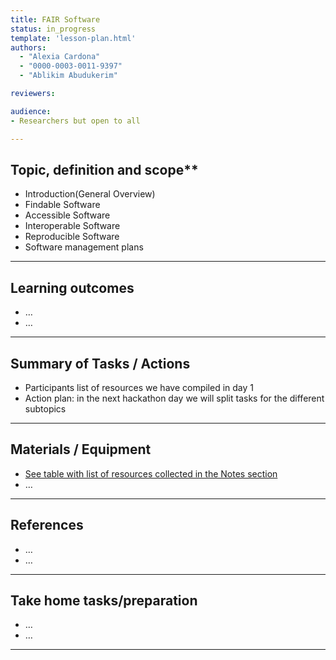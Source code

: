 ```yaml
---
title: FAIR Software
status: in_progress
template: 'lesson-plan.html'
authors:
  - "Alexia Cardona"
  - "0000-0003-0011-9397"
  - "Ablikim Abudukerim"

reviewers:

audience:
- Researchers but open to all

--- 
```


## Topic, definition and scope**



* Introduction(General Overview)
* Findable Software
* Accessible Software
* Interoperable Software
* Reproducible Software
* Software management plans

---

## Learning outcomes



* …
* …


---

## Summary of Tasks / Actions



* Participants list of resources we have compiled in day 1
* Action plan:  in the next hackathon day we will split tasks for the different subtopics


---

## Materials / Equipment



* [See table with list of resources collected in the Notes section](#notes-hackathon-unit-6-subgroup)
* …


---

## References



*  …
* …


---

## Take home tasks/preparation



* …
* …


---
